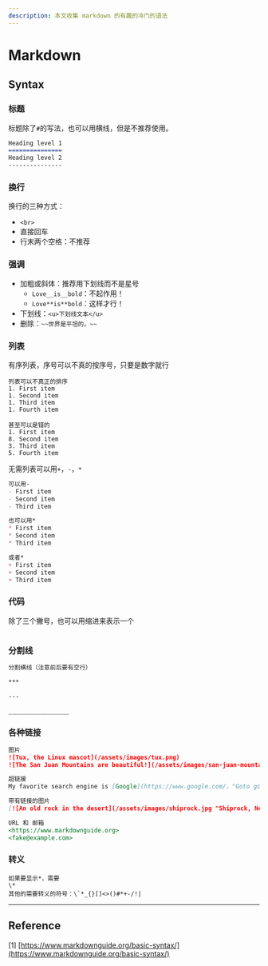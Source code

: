 ```yaml
---
description: 本文收集 markdown 的有趣的冷门的语法
---
```


# Markdown

## Syntax

### 标题

标题除了`#`的写法，也可以用横线，但是不推荐使用。

```markdown
Heading level 1
===============
Heading level 2
---------------
```

### 换行

换行的三种方式：

* `<br>`
* 直接回车
* 行末两个空格：不推荐

### 强调

* 加粗或斜体：推荐用下划线而不是星号
  * `Love__is__bold`：不起作用！
  * `Love**is**bold`：这样才行！
* 下划线：`<u>下划线文本</u>`
* 删除：`~~世界是平坦的。~~`

### 列表

有序列表，序号可以不真的按序号，只要是数字就行

```
列表可以不真正的排序
1. First item
1. Second item
1. Third item
1. Fourth item

甚至可以是错的
1. First item
8. Second item
3. Third item
5. Fourth item
```

无需列表可以用`+`，`-`，`*`

```markdown
可以用-
- First item
- Second item
- Third item

也可以用*
* First item
* Second item
* Third item

或者*
+ First item
+ Second item
+ Third item
```

### 代码

除了三个撇号，也可以用缩进来表示一个

```
```

### 分割线

```markdown
分割横线（注意前后要有空行）

***

---

_________________
```

### 各种链接

```markdown
图片
![Tux, the Linux mascot](/assets/images/tux.png)
![The San Juan Mountains are beautiful!](/assets/images/san-juan-mountains.jpg "San Juan Mountains")

超链接
My favorite search engine is [Google](https://www.google.com/，"Goto google").

带有链接的图片
[![An old rock in the desert](/assets/images/shiprock.jpg "Shiprock, New Mexico by Beau Rogers")](https://www.flickr.com/photos/beaurogers/31833779864/in/photolist-Qv3rFw-34mt9F-a9Cmfy-5Ha3Zi-9msKdv-o3hgjr-hWpUte-4WMsJ1-KUQ8N-deshUb-vssBD-6CQci6-8AFCiD-zsJWT-nNfsgB-dPDwZJ-bn9JGn-5HtSXY-6CUhAL-a4UTXB-ugPum-KUPSo-fBLNm-6CUmpy-4WMsc9-8a7D3T-83KJev-6CQ2bK-nNusHJ-a78rQH-nw3NvT-7aq2qf-8wwBso-3nNceh-ugSKP-4mh4kh-bbeeqH-a7biME-q3PtTf-brFpgb-cg38zw-bXMZc-nJPELD-f58Lmo-bXMYG-bz8AAi-bxNtNT-bXMYi-bXMY6-bXMYv)

URL 和 邮箱
<https://www.markdownguide.org>
<fake@example.com>
```

### 转义

```
如果要显示*，需要
\* 
其他的需要转义的符号：\`*_{}[]<>()#*+-/!|
```

***

## Reference

\[1] [https://www.markdownguide.org/basic-syntax/](https://www.markdownguide.org/basic-syntax/)
